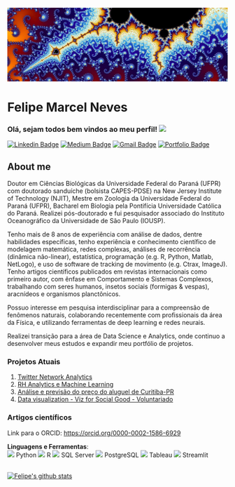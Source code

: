 [![Header](https://raw.githubusercontent.com/Fmarcelneves/Fmarcelneves/main/header_1080x360.jpg "Header")](https://raw.githubusercontent.com/Fmarcelneves/Fmarcelneves/main/header_1080x360.jpg.jpg)

# Felipe Marcel Neves 
### Olá, sejam todos bem vindos ao meu perfil! <img src="https://raw.githubusercontent.com/MartinHeinz/MartinHeinz/master/wave.gif" width="30px">
[![Linkedin Badge](https://img.shields.io/badge/-LinkedIn-blue?style=flat-square&logo=Linkedin&logoColor=white&link=https://www.linkedin.com/in/felipe-marcel-neves-9b765215b/)](https://www.linkedin.com/in/felipe-marcel-neves-9b765215b/)
[![Medium Badge](https://img.shields.io/badge/-Medium-black?style=flat-square&logo=Medium&logoColor=white&link=https://medium.com/@felipeneves_87985)](https://medium.com/@felipeneves_87985)
[![Gmail Badge](https://img.shields.io/badge/-Gmail-red?style=flat-square&logo=Gmail&logoColor=white&link=fmarcelneves@gmail.com)](fmarcelneves@gmail.com)
[![Portfolio Badge](https://img.shields.io/badge/-Portfolio-green?style=flat-square&logo=Portfolio&logoColor=white&link=)](https://fmarcelneves.github.io/portfolio/)

## About me 
Doutor em Ciências Biológicas da Universidade Federal do Paraná (UFPR) com doutorado sanduíche (bolsista CAPES-PDSE) na New Jersey Institute of Technology (NJIT), Mestre em Zoologia da Universidade Federal do Paraná (UFPR), Bacharel em Biologia pela Pontifícia Universidade Católica do Paraná. Realizei pós-doutorado e fui pesquisador associado do Instituto Oceanográfico da Universidade de São Paulo (IOUSP).

Tenho mais de 8 anos de experiência com análise de dados, dentre habilidades específicas, tenho experiência e conhecimento científico de modelagem matemática, redes complexas, análises de recorrência (dinâmica não-linear), estatística, programação (e.g. R, Python, Matlab, NetLogo), e uso de software de tracking de movimento (e.g. Ctrax, ImageJ). Tenho artigos científicos publicados em revistas internacionais como primeiro autor, com ênfase em Comportamento e Sistemas Complexos, trabalhando com seres humanos, insetos sociais (formigas & vespas), aracnídeos e organismos planctônicos.

Possuo interesse em pesquisa interdisciplinar para a compreensão de fenômenos naturais, colaborando recentemente com profissionais da área da Física, e utilizando ferramentas de deep learning e redes neurais.

Realizei transição para a área de Data Science e Analytics, onde continuo a desenvolver meus estudos e expandir meu portfólio de projetos. 

### Projetos Atuais 
1. [Twitter Network Analytics](https://fmarcelneves.medium.com/twitter-network-analytics-fcb01272e2fd?source=friends_link&sk=61c8b463611b90e3cb52d20a07f0e914)
2. [RH Analytics e Machine Learning](https://fmarcelneves.medium.com/rh-analytics-e-machine-learning-e584635d7d87?source=friends_link&sk=7720272d4edf972c1131d51c18a457cf)
3. [Análise e previsão do preço do aluguel de Curitiba-PR](https://github.com/fmarcelneves/Rental-price-analysis-and-forecast-Curitiba-PR) 
4. [Data visualization - Viz for Social Good - Voluntariado](https://github.com/fmarcelneves/Viz-for-Social-Good)

### Artigos científicos 
Link para o ORCID: https://orcid.org/0000-0002-1586-6929

<summary><b>Linguagens e Ferramentas</b>:</summary>
<code><img height="32" src="https://simpleicons.org/icons/python.svg"></code> Python
<code><img height="32" src="https://simpleicons.org/icons/r.svg"></code> R
<code><img height="32" src="https://simpleicons.org/icons/microsoftsqlserver.svg"></code> SQL Server
<code><img height="32" src="https://simpleicons.org/icons/postgresql.svg"></code> PostgreSQL
<code><img height="32" src="https://simpleicons.org/icons/tableau.svg"></code> Tableau
<code><img height="32" src="https://simpleicons.org/icons/streamlit.svg"></code> Streamlit
<br><br>

[![Felipe's github stats](https://github-readme-stats.vercel.app/api?username=Fmarcelneves)](https://github.com/Fmarcelneves/github-readme-stats)
